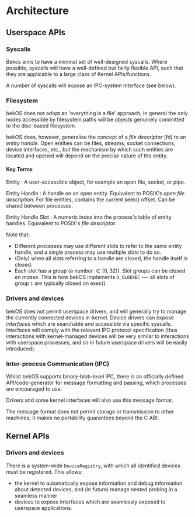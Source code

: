 # Architecture

## Userspace APIs

### Syscalls

Bekos aims to have a minimal set of well-designed syscalls. Where possible, syscalls will have a well-defined but fairly
flexible API, such that they are applicable to a large class of Kernel APIs/functions.

A number of syscalls will expose an IPC-system interface (see below).

### Filesystem

bekOS does not adopt an 'everything is a file' approach; in general the only nodes accessible by filesystem paths will
be objects genuinely committed to the disc-based filesystem.

bekOS does, however, generalise the concept of a _file descriptor_ (fd) to an _entity handle_. Open entities can be
files, streams, socket connections, device interfaces, etc., but the mechanism by which such entities are located and
opened will depend on the precise nature of the entity.

#### Key Terms
Entity
: A user-accessible object, for example an open file, socket, or pipe.

Entity Handle
: A handle on an open entity. Equivalent to POSIX's _open file description_. For file entities, contains the current
seek() offset. Can be shared between processes.

Entity Handle Slot
: A numeric index into the process's table of entity handles. Equivalent to POSIX's _file descriptor_.

Note that:

- Different processes may use different slots to refer to the same entity handle, and a single process may use multiple
  slots to do so.
- (Only) when all slots referring to a handle are closed, the handle itself is closed.
- Each slot has a group (a number $\in [0, 32)$). Slot groups can be closed _en masse_. This is how bekOS implements
  `O_CLOEXEC` --- all slots of group `1` are typically closed on exec().

### Drivers and devices

bekOS does not permit userspace drivers, and will generally try to manage the currently connected devices in-kernel.
Device drivers can expose _interfaces_ which are searchable and accessible via specific syscalls. Interfaces will comply
with the relevant IPC protocol specification (thus interactions with kernel-managed devices will be very similar to
interactions with userspace processes, and so in future userspace drivers will be easily introduced).

### Inter-process Communication (IPC)

Whilst bekOS supports binary-blob-level IPC, there is an officially defined API/code-generator for message formatting
and passing, which processes are encouraged to use.

Drivers and some kernel interfaces will also use this message format.

The message format does not permit storage or transmission to other machines; it makes no portability guarantees beyond
the C ABI.

## Kernel APIs

### Drivers and devices

There is a system-wide `DeviceRegistry`, with which all identified devices must be registered. This allows:

- the kernel to automatically expose information and debug information about detected devices, and (in future) manage
  nested probing in a seamless manner
- devices to expose interfaces which are seamlessly exposed to userspace applications.